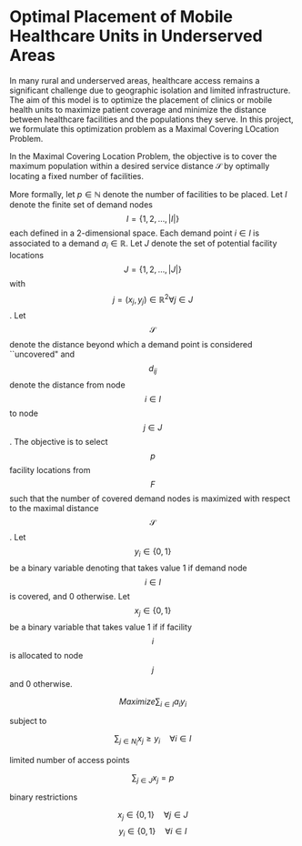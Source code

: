 # Optimal Placement of Mobile Healthcare Units in Underserved Areas

In many rural and underserved areas, healthcare access remains a significant challenge due to geographic isolation and limited infrastructure. The aim of this model is to optimize the placement of clinics or mobile health units to maximize patient coverage and minimize the distance between healthcare facilities and the populations they serve. In this project, we formulate this optimization problem as a Maximal Covering LOcation Problem.

In the Maximal Covering Location Problem, the objective is to cover the maximum population within a desired service distance $\mathcal{S}$ by optimally locating a fixed number of facilities.

More formally, let $p\in\mathbb{N}$ denote the number of facilities to be placed. Let $I$ denote the finite set of demand nodes $$I = \{ 1, 2, \ldots, {|I|} \}$$ each defined in a 2-dimensional space. Each demand point $i \in I$ is associated to a demand $a_i \in \mathbb{R}$. Let $J$ denote the set of potential facility locations $$J = \{ 1, 2, \ldots, {|J|} \}$$ with $$j = (x_j, y_j) \in \mathbb{R}^{2} \forall j \in J$$. Let $$\mathcal{S}$$ denote the distance beyond which a demand point is considered ``uncovered" and  $$d_{ij}$$ denote the distance from node $${i} \in I$$ to node $$j \in J$$. The objective is to select $$p$$ facility locations from $$F$$ such that the number of covered demand nodes is maximized with respect to the maximal distance $$\mathcal{S}$$. Let $$y_i \in \{0, 1\}$$ be a binary variable denoting that takes value 1 if demand node $$i \in I$$ is covered, and 0 otherwise. Let $$x_{j} \in \{0, 1\}$$ be a binary variable that takes value 1 if if facility $$i$$ is allocated to node $$j$$ and 0 otherwise.

$$
Maximize \sum_{i \in I} a_i y_i
$$

subject to  

$$\sum_{j \in N_i} x_j \geq y_i \quad \forall i \in I$$

limited number of access points 

$$\sum_{j \in J} x_{j} = p$$

binary restrictions

$$x_j \in \{0, 1\} \quad \forall j \in J$$
$$y_i \in \{0, 1\} \quad \forall i \in I$$
